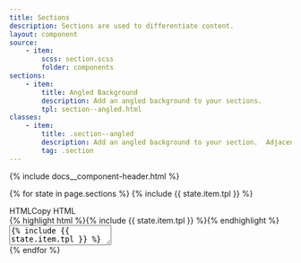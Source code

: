 ```yaml
---
title: Sections
description: Sections are used to differentiate content.
layout: component
source:
    - item:
        scss: section.scss
        folder: components
sections:
    - item:
        title: Angled Background
        description: Add an angled background to your sections.
        tpl: section--angled.html
classes:
    - item:
        title: .section--angled
        description: Add an angled background to your section.  Adjacent sections receive a dirvative of your brand coloring by default.
        tag: .section
---
```

<div class="container content">
    {% include docs__component-header.html %}
</div>

{% for state in page.sections %}
{% include {{ state.item.tpl }} %}
<div class="container content">
    <div class="col-12 m-0 p-0">
        <div class="card card--highlight">
            <div class="card__head">HTML<a class="copy" data-clipboard-target="#copy-{{ forloop.index }}">Copy HTML</a></div>
            <div class="card__body">{% highlight html %}{% include {{ state.item.tpl }} %}{% endhighlight %}</div>
            <textarea class="card__copy" id="copy-{{ forloop.index }}" readonly>{% include {{ state.item.tpl }} %}</textarea>
        </div>
    </div>
</div>  
{% endfor %}
